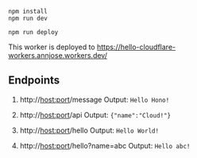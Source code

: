 ```
npm install
npm run dev
```

```
npm run deploy
```

This worker is deployed to https://hello-cloudflare-workers.annjose.workers.dev/

## Endpoints
1. http://<host:port>/message
Output: `Hello Hono!`

2. http://<host:port>/api
Output: `{"name":"Cloud!"}`

3. http://<host:port>/hello
Output: `Hello World!`

4. http://<host:port>/hello?name=abc
Output: `Hello abc!`
